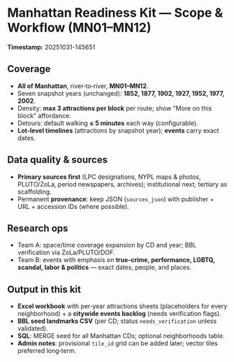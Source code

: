 # Manhattan Readiness Kit — Scope & Workflow (MN01–MN12)
**Timestamp:** 20251031-145651

## Coverage
- **All of Manhattan**, river‑to‑river, **MN01–MN12**.
- Seven snapshot years (unchanged): **1852, 1877, 1902, 1927, 1952, 1977, 2002**.
- Density: **max 3 attractions per block** per route; show "More on this block" affordance.
- Detours: default walking **≤ 5 minutes** each way (configurable).
- **Lot‑level timelines** (attractions by snapshot year); **events** carry exact dates.

## Data quality & sources
- **Primary sources first** (LPC designations, NYPL maps & photos, PLUTO/ZoLa, period newspapers, archives); institutional next; tertiary as scaffolding.
- Permanent **provenance**: keep JSON (`sources_json`) with publisher + URL + accession IDs (where possible).

## Research ops
- Team A: space/time coverage expansion by CD and year; BBL verification via ZoLa/PLUTO/DOF.
- Team B: events with emphasis on **true‑crime, performance, LGBTQ, scandal, labor & politics** — exact dates, people, and places.

## Output in this kit
- **Excel workbook** with per‑year attractions sheets (placeholders for every neighborhood) + a **citywide events backlog** (needs verification flags).
- **BBL seed landmarks CSV** (per CD; status `needs_verification` unless validated).
- **SQL**: MERGE seed for all Manhattan CDs; optional neighborhoods table.
- **Admin notes**: provisional `tile_id` grid can be added later; vector tiles preferred long‑term.
